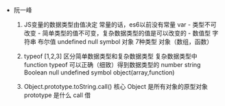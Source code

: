 - 阮一峰

    1. JS变量的数据类型由值决定
      常量的话，es6以前没有常量 var
      - 类型不可改变
      - 简单类型的值不可变，复杂数据类型的值是可以改变的
      - 数值型 字符串 布尔值 undefined null symbol 对象 7种类型
        对象（数组，函数）

    2. typeof [1,2,3] 
      区分简单数据类型和复杂数据类型
      复杂数据类型中 function
      typeof 可以正确（细致）得到数据类型的
      number string Boolean null undefined symbol object(array,function)

    3. Object.prototype.toString.call() 核心
      Object 是所有对象的原型对象
      prototype 是什么 
      call 借